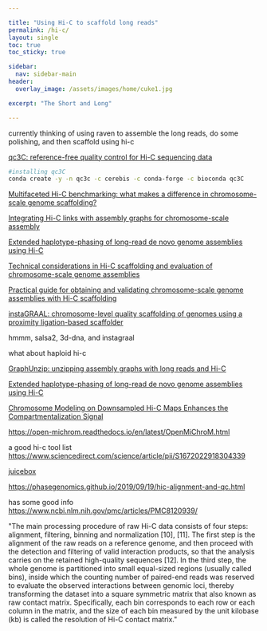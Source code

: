 ```yaml
---

title: "Using Hi-C to scaffold long reads"
permalink: /hi-c/
layout: single
toc: true 
toc_sticky: true

sidebar:
  nav: sidebar-main
header:
  overlay_image: /assets/images/home/cuke1.jpg

excerpt: "The Short and Long"

---
```


currently thinking of using raven to assemble the long reads, do some polishing, and then scaffold using hi-c 

[qc3C: reference-free quality control for Hi-C sequencing data](https://www.biorxiv.org/content/10.1101/2021.02.24.432586v1.abstract)

```bash
#installing qc3C
conda create -y -n qc3c -c cerebis -c conda-forge -c bioconda qc3C
```


[Multifaceted Hi-C benchmarking: what makes a difference in chromosome-scale genome scaffolding?](https://academic.oup.com/gigascience/article/9/1/giz158/5695848?login=true)

[Integrating Hi-C links with assembly graphs for chromosome-scale assembly](https://journals.plos.org/ploscompbiol/article?id=10.1371/journal.pcbi.1007273)

[Extended haplotype-phasing of long-read de novo genome assemblies using Hi-C](https://www.nature.com/articles/s41467-020-20536-y)

[Technical considerations in Hi-C scaffolding and evaluation of chromosome-scale genome assemblies](https://www.authorea.com/doi/full/10.22541/au.162183528.83085003)

[Practical guide for obtaining and validating chromosome-scale genome assemblies with Hi-C scaffolding](https://europepmc.org/article/ppr/ppr260225)


[instaGRAAL: chromosome-level quality scaffolding of genomes using a proximity ligation-based scaffolder](https://genomebiology.biomedcentral.com/articles/10.1186/s13059-020-02041-z)

hmmm, salsa2, 3d-dna, and instagraal

what about haploid hi-c

[GraphUnzip: unzipping assembly graphs with long reads and Hi-C](https://www.biorxiv.org/content/10.1101/2021.01.29.428779v1.abstract)

[Extended haplotype-phasing of long-read de novo genome assemblies using Hi-C](https://www.nature.com/articles/s41467-020-20536-y)


[Chromosome Modeling on Downsampled Hi-C Maps Enhances the Compartmentalization Signal](https://pubs.acs.org/doi/abs/10.1021/acs.jpcb.1c04174)



https://open-michrom.readthedocs.io/en/latest/OpenMiChroM.html


a good hi-c tool list
https://www.sciencedirect.com/science/article/pii/S1672022918304339


[juicebox](https://github.com/aidenlab/Juicebox)

https://phasegenomics.github.io/2019/09/19/hic-alignment-and-qc.html

has some good info
https://www.ncbi.nlm.nih.gov/pmc/articles/PMC8120939/

"The main processing procedure of raw Hi-C data consists of four steps: alignment, filtering, binning and normalization [10], [11]. The first step is the alignment of the raw reads on a reference genome, and then proceed with the detection and filtering of valid interaction products, so that the analysis carries on the retained high-quality sequences [12]. In the third step, the whole genome is partitioned into small equal-sized regions (usually called bins), inside which the counting number of paired-end reads was reserved to evaluate the observed interactions between genomic loci, thereby transforming the dataset into a square symmetric matrix that also known as raw contact matrix. Specifically, each bin corresponds to each row or each column in the matrix, and the size of each bin measured by the unit kilobase (kb) is called the resolution of Hi-C contact matrix."